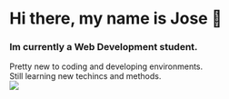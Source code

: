 # Hi there, my name is Jose 👋

### Im currently a Web Development student.

<div>
Pretty new to coding and developing environments.<br>
Still learning new techincs and methods.
</div>

<img src="https://www.reddit.com/media?url=https%3A%2F%2Fpreview.redd.it%2Fm7r4cyd2qb551.jpg%3Fwidth%3D640%26crop%3Dsmart%26auto%3Dwebp%26s%3D17e1d80934db0df57caef12efb0d2cc2e247d834"/> 